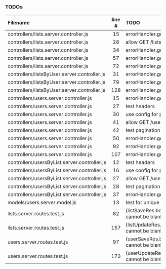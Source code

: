 ### TODOs
| Filename | line # | TODO
|:------|:------:|:------
| controllers/lists.server.controller.js | 15 | errorHandler.getErrorMessage(err)
| controllers/lists.server.controller.js | 28 | allow GET /lists sorting override
| controllers/lists.server.controller.js | 34 | errorHandler.getErrorMessage(err)
| controllers/lists.server.controller.js | 57 | errorHandler.getErrorMessage(err)
| controllers/lists.server.controller.js | 72 | errorHandler.getErrorMessage(err)
| controllers/listsByUser.server.controller.js | 31 | errorHandler.getErrorMessage(err)
| controllers/listsByUser.server.controller.js | 79 | errorHandler.getErrorMessage(err)
| controllers/listsByUser.server.controller.js | 128 | errorHandler.getErrorMessage(updateErr)
| controllers/users.server.controller.js | 15 | errorHandler.getErrorMessage(err)
| controllers/users.server.controller.js | 27 | test headers
| controllers/users.server.controller.js | 30 | use config for pagination defaults
| controllers/users.server.controller.js | 41 | allow GET /users sorting override
| controllers/users.server.controller.js | 42 | test pagination
| controllers/users.server.controller.js | 50 | errorHandler.getErrorMessage(err)
| controllers/users.server.controller.js | 92 | errorHandler.getErrorMessage(err)
| controllers/users.server.controller.js | 107 | errorHandler.getErrorMessage(err)
| controllers/usersByList.server.controller.js | 12 | test headers
| controllers/usersByList.server.controller.js | 16 | use config for pagination defaults
| controllers/usersByList.server.controller.js | 27 | allow GET /users sorting override
| controllers/usersByList.server.controller.js | 28 | test pagination
| controllers/usersByList.server.controller.js | 37 | errorHandler.getErrorMessage(err)
| models/users.server.model.js | 13 | test for unique uuid
| lists.server.routes.test.js | 82 | (listSaveRes.body.message).should.match('Name cannot be blank');
| lists.server.routes.test.js | 157 | (listUpdateRes.body.message).should.match('Name cannot be blank');
| users.server.routes.test.js | 97 | (userSaveRes.body.message).should.match('Email cannot be blank');
| users.server.routes.test.js | 173 | (userUpdateRes.body.message).should.match('Email cannot be blank');